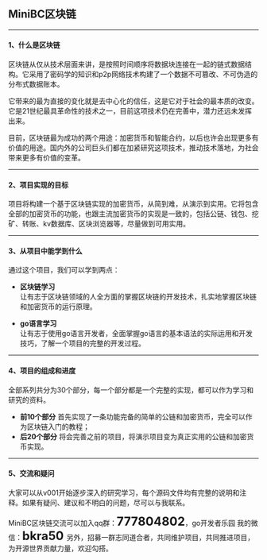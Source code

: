 
## MiniBC区块链 #  
----------------
#### 1、什么是区块链  

区块链从仅从技术层面来讲，是按照时间顺序将数据块连接在一起的链式数据结构。它采用了密码学的知识和p2p网络技术构建了一个数据不可篡改、不可伪造的分布式数据账本。  
  
它带来的最为直接的变化就是去中心化的信任，这是它对于社会的最本质的改变。它是21世纪最具革命性的技术之一，目前这项技术仍在完善中，潜力还远未发挥出来。  
  
目前，区块链最为成功的两个用途：加密货币和智能合约，以后也许会出现更多有价值的用途。国内外的公司巨头们都在加紧研究这项技术，推动技术落地，为社会带来更多有价值的变革。

 ----------------
 
#### 2、项目实现的目标  

项目将构建一个基于区块链实现的加密货币，从简到难，从演示到实用。它将包含全部的加密货币的功能，也跟主流加密货币的实现是一致的，包括公链、钱包、挖矿、转账、kv数据库、区块浏览器等，尽量做到可用实用。

----------------

#### 3、从项目中能学到什么  

通过这个项目，我们可以学到两点：
- **区块链学习**  
让有志于区块链领域的人全方面的掌握区块链的开发技术，扎实地掌握区块链和加密货币的运行原理。

- **go语言学习**  
让有志于使用go语言开发者，全面掌握go语言的基本语法的实际运用和开发技巧，了解一个项目的完整的开发过程。

----------------

#### 4、项目的组成和进度   
全部系列共分为30个部分，每一个部分都是一个完整的实现，都可以作为学习和研究的资料。
- **前10个部分**
首先实现了一条功能完备的简单的公链和加密货币，完全可以作为区块链入门的教程；
- **后20个部分** 
将会完善之前的项目，将演示项目变为真正实用的公链和加密货币实现。

----------------

#### 5、交流和疑问   
大家可以从v001开始逐步深入的研究学习，每个源码文件均有完整的说明和注释。如果有疑问、建议和不明白的问题，尽可以与我联系。

MiniBC区块链交流可以加入qq群：<font size=5><b>777804802</b></font>，go开发者乐园
我的微信：<font size=5><b>bkra50 </b></font>
另外，招募一群志同道合者，共同维护项目，共同推进项目，为开源世界贡献力量，欢迎勾搭。

